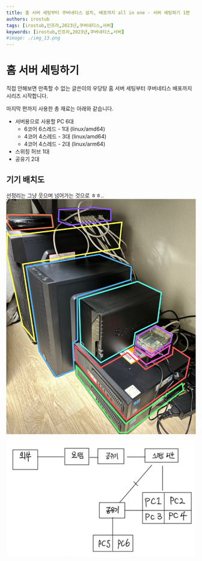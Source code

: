 ```yaml
---
title: 홈 서버 세팅부터 쿠버네티스 설치, 배포까지 all in one - 서버 세팅하기 1편
authors: irostub
tags: [irostub,인프라,2023년,쿠버네티스,서버]
keywords: [irostub,인프라,2023년,쿠버네티스,서버]
#image: ./img_13.png
---
```


# 홈 서버 세팅하기 
직접 안해보면 만족할 수 없는 글쓴이의 우당탕 홈 서버 세팅부터 쿠버네티스 배포까지 시리즈 시작합니다.

마지막 편까지 사용한 총 재료는 아래와 같습니다. 
- 서버용으로 사용할 PC 6대
  - 6코어 6스레드 - 1대 (linux/amd64)
  - 4코어 4스레드 - 3대 (linux/amd64)
  - 4코어 4스레드 - 2대 (linux/arm64)
- 스위칭 허브 1대
- 공유기 2대

## 기기 배치도



선정리는 그냥 웃으며 넘어가는 것으로 ㅎㅎ..
![img_1.png](./img_1.png)

![img_2.jpg](./img_2.jpg)